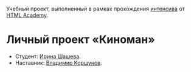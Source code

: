 Учебный проект, выполненный в рамках прохождения [интенсива](https://htmlacademy.ru/intensive/ecmascript) от [HTML Academy](https://htmlacademy.ru/).

# Личный проект «Киноман»

* Студент: [Ирина Шашева](https://up.htmlacademy.ru/ecmascript/8/user/130615).
* Наставник: [Владимир Коршунов](https://htmlacademy.ru/profile/bekobou).
